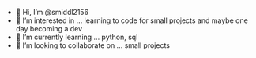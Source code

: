 - 👋 Hi, I’m @smiddl2156
- 👀 I’m interested in ... learning to code for small projects and maybe one day becoming a dev
- 🌱 I’m currently learning ... python, sql
- 💞️ I’m looking to collaborate on ... small projects

<!---
smiddl2156/smiddl2156 is a ✨ special ✨ repository because its `README.md` (this file) appears on your GitHub profile.
You can click the Preview link to take a look at your changes.
--->
